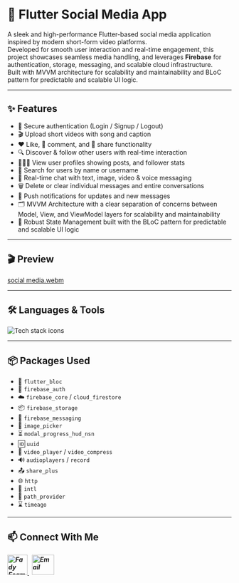 # 📱 Flutter Social Media App

A sleek and high-performance Flutter-based social media application inspired by modern short-form video platforms.  
Developed for smooth user interaction and real-time engagement, this project showcases seamless media handling, and leverages **Firebase** for authentication, storage, messaging, and scalable cloud infrastructure.  
Built with MVVM architecture for scalability and maintainability and BLoC pattern for predictable and scalable UI logic.

---

## ✨ Features

- 🔐 Secure authentication (Login / Signup / Logout)  
- 🎬 Upload short videos with song and caption  
- ❤️ Like, 💬 comment, and 🔁 share functionality  
- 🔍 Discover & follow other users with real-time interaction  
- 🧑‍🤝‍🧑 View user profiles showing posts, and follower stats  
- 🔎 Search for users by name or username  
- 💬 Real-time chat with text, image, video & voice messaging  
- 🗑️ Delete or clear individual messages and entire conversations  
- 🔔 Push notifications for updates and new messages  
- 🗂️ MVVM Architecture with a clear separation of concerns between Model, View, and ViewModel layers for scalability and maintainability    
- 🧠 Robust State Management built with the BLoC pattern for predictable and scalable UI logic  


---

## 🎬 Preview

[social media.webm](https://github.com/Fady-Esam/Social-Media-TikTok/assets/146977882/3ef6cf35-cf0e-4fbd-92f2-750049a99222)

---

## 🛠️ Languages & Tools
<p align="left"> 
        <img src="https://skillicons.dev/icons?i=flutter,dart,firebase,postman,vscode,git,github" alt="Tech stack icons" />
</p>

---

## 📦 Packages Used

- 🔁 `flutter_bloc`
- 🔐 `firebase_auth`
- ☁️ `firebase_core` / `cloud_firestore`
- 📦 `firebase_storage`
- 📨 `firebase_messaging`
- 📸 `image_picker`
- ⏳ `modal_progress_hud_nsn`
- 🆔 `uuid`
- 🎥 `video_player` / `video_compress`
- 🔊 `audioplayers` / `record`
- 📤 `share_plus`
- 🌐 `http`
- 📅 `intl`
- 📁 `path_provider`
- ⌛ `timeago`


---


## 📫 Connect With Me
<h5 align="left"> 
<a href="https://www.linkedin.com/in/fady-esam/" target="_blank"> 
  <img src="https://raw.githubusercontent.com/rahuldkjain/github-profile-readme-generator/master/src/images/icons/Social/linked-in-alt.svg" alt="Fady Esam" height="45" width="45" /> 
  </a> 
   &nbsp;
  <a href="mailto:fady.esam.0101@gmail.com" target="_blank"> 
    <img src="https://cdn-icons-png.flaticon.com/512/732/732200.png" alt="Email" height="45" width="50" /> 
</a> 
</h5>

